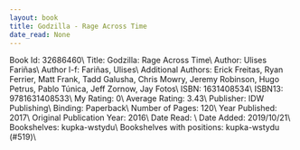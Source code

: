 ```yaml
---
layout: book
title: Godzilla - Rage Across Time
date_read: None
---
```


Book Id: 32686460\ 
Title: Godzilla: Rage Across Time\ 
Author: Ulises Fariñas\ 
Author l-f: Fariñas, Ulises\ 
Additional Authors: Erick Freitas, Ryan Ferrier, Matt Frank, Tadd Galusha, Chris Mowry, Jeremy Robinson, Hugo Petrus, Pablo Túnica, Jeff Zornow, Jay Fotos\ 
ISBN: 1631408534\ 
ISBN13: 9781631408533\ 
My Rating: 0\ 
Average Rating: 3.43\ 
Publisher: IDW Publishing\ 
Binding: Paperback\ 
Number of Pages: 120\ 
Year Published: 2017\ 
Original Publication Year: 2016\ 
Date Read: \ 
Date Added: 2019/10/21\ 
Bookshelves: kupka-wstydu\ 
Bookshelves with positions: kupka-wstydu (#519)\ 

